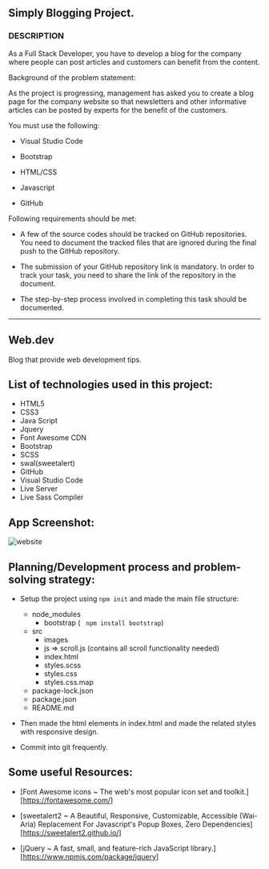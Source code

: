 ## Simply Blogging Project.
### DESCRIPTION

As a Full Stack Developer, you have to develop a blog for the company where people can post articles and customers can benefit from the content.

Background of the problem statement:

As the project is progressing, management has asked you to create a blog page for the company website so that newsletters and other informative articles can be posted by experts for the benefit of the customers.

You must use the following:

 - Visual Studio Code

 - Bootstrap

- HTML/CSS

 - Javascript

 - GitHub

Following requirements should be met:

 - A few of the source codes should be tracked on GitHub repositories. You need to document the tracked files that are ignored during the final push to the GitHub repository.

 - The submission of your GitHub repository link is mandatory. In order to track your task, you need to share the link of the repository in the document.

 - The step-by-step process involved in completing this task should be documented.


<hr>

## Web.dev 
Blog that provide web development tips.

## List of technologies used in this project:
- HTML5
- CSS3 
- Java Script
- Jquery
- Font Awesome CDN
- Bootstrap
- SCSS
- swal(sweetalert)
- GitHub
- Visual Studio Code
- Live Server
- Live Sass Compiler

## App Screenshot:


![website](https://drive.google.com/uc?export=view&id=1GCOKNBYS5yvWkW9H8yxauztkvO_7cuOK)


## Planning/Development process and problem-solving strategy:
 - Setup the project using ` npm init ` and made the main file structure:
    - node_modules
       - bootstrap ( ` npm install bootstrap`)
    - src
       - images
       - js => scroll.js (contains all scroll functionality needed)
       - index.html
       - styles.scss
       - styles.css
       - styles.css.map
    - package-lock.json
    - package.json
    - README.md
    
- Then made the html elements in index.html and made the related styles with responsive design.
- Commit into git frequently.


## Some useful Resources:

- [Font Awesome icons ~ The web's most popular icon set and toolkit.][https://fontawesome.com/]

- [sweetalert2 ~ A Beautiful, Responsive, Customizable, Accessible (Wai-Aria) Replacement For Javascript's Popup Boxes, Zero Dependencies][https://sweetalert2.github.io/]

- [jQuery ~ A fast, small, and feature-rich JavaScript library.][https://www.npmjs.com/package/jquery]


